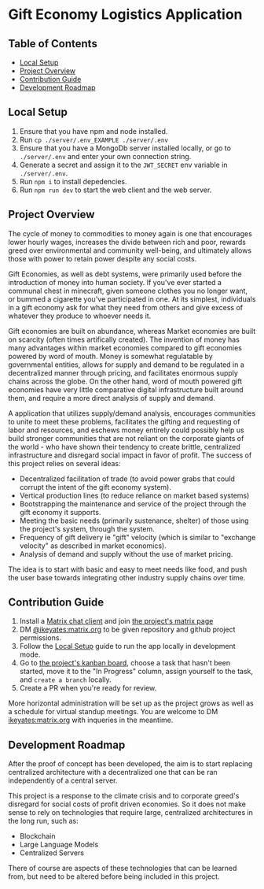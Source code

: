 # Gift Economy Logistics Application

## Table of Contents

- [Local Setup](#local-setup)
- [Project Overview](#project-overview)
- [Contribution Guide](#contribution-guide)
- [Development Roadmap](#development-roadmap)

## Local Setup

1. Ensure that you have npm and node installed.
2. Run `cp ./server/.env_EXAMPLE ./server/.env`
3. Ensure that you have a MongoDb server installed locally, or go to `./server/.env` and enter your own connection string.
4. Generate a secret and assign it to the `JWT_SECRET` env variable in `./server/.env`.
5. Run `npm i` to install depedencies.
6. Run `npm run dev` to start the web client and the web server.

## Project Overview

The cycle of money to commodities to money again is one that encourages lower hourly wages, increases the divide between rich and poor, rewards greed over environmental and community well-being, and ultimately allows those with power to retain power despite any social costs.

Gift Economies, as well as debt systems, were primarily used before the introduction of money into human society. If you've ever started a communal chest in minecraft, given someone clothes you no longer want, or bummed a cigarette you've participated in one. At its simplest, individuals in a gift economy ask for what they need from others and give excess of whatever they produce to whoever needs it.

Gift economies are built on abundance, whereas Market economies are built on scarcity (often times artifically created). The invention of money has many advantages within market economies compared to gift economies powered by word of mouth. Money is somewhat regulatable by governmental entities, allows for supply and demand to be regulated in a decentralized manner through pricing, and facilitates enormous supply chains across the globe. On the other hand, word of mouth powered gift economies have very little comparative digital infrastructure built around them, and require a more direct analysis of supply and demand.

A application that utilizes supply/demand analysis, encourages communities to unite to meet these problems, facilitates the gifting and requesting of labor and resources, and eschews money entirely could possibly help us build stronger communities that are not reliant on the corporate giants of the world - who have shown their tendency to create brittle, centralized infrastructure and disregard social impact in favor of profit. The success of this project relies on several ideas:

- Decentralized facilitation of trade (to avoid power grabs that could corrupt the intent of the gift economy system).
- Vertical production lines (to reduce reliance on market based systems)
- Bootstrapping the maintenance and service of the project through the gift economy it supports.
- Meeting the basic needs (primarily sustenance, shelter) of those using the project's system, through the system.
- Frequency of gift delivery ie "gift" velocity (which is similar to "exchange velocity" as described in market economics).
- Analysis of demand and supply without the use of market pricing.

The idea is to start with basic and easy to meet needs like food, and push the user base towards integrating other industry supply chains over time.

## Contribution Guide

1. Install a [Matrix chat client](https://element.io/download) and join [the project's matrix page](https://matrix.to/#/#gift-economy:matrix.org)
2. DM [@ikeyates:matrix.org](@ikeyates:matrix.org) to be given repository and github project permissions.
3. Follow the [Local Setup](#local-setup) guide to run the app locally in development mode.
4. Go to [the project's kanban board](https://github.com/users/ikealmighty/projects/9), choose a task that hasn't been started, move it to the "In Progress" column, assign yourself to the task, and `create a branch` locally.
5. Create a PR when you're ready for review.

More horizontal administration will be set up as the project grows as well as a schedule for virtual standup meetings. You are welcome to DM [ikeyates:matrix.org](ikeyates:matrix.org) with inqueries in the meantime.

## Development Roadmap

After the proof of concept has been developed, the aim is to start replacing centralized architecture with a decentralized one that can be ran independently of a central server.

This project is a response to the climate crisis and to corporate greed's disregard for social costs of profit driven economies. So it does not make sense to rely on technologies that require large, centralized architectures in the long run, such as:

- Blockchain
- Large Language Models
- Centralized Servers

There of course are aspects of these technologies that can be learned from, but need to be altered before being included in this project.

